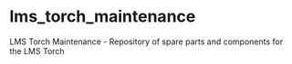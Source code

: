 # lms_torch_maintenance
LMS Torch Maintenance - Repository of spare parts and components for the LMS Torch
